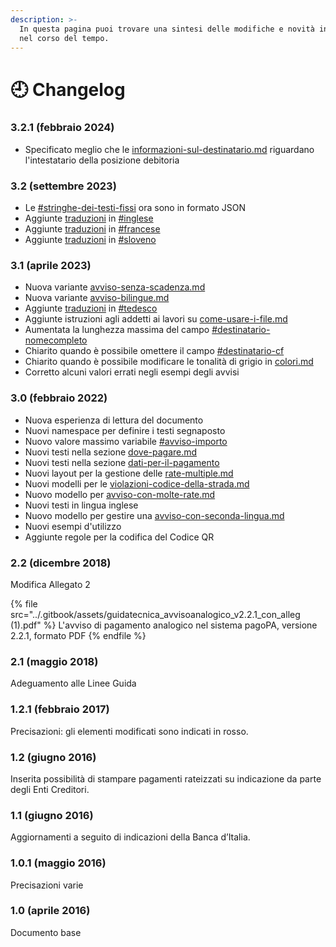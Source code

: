 ```yaml
---
description: >-
  In questa pagina puoi trovare una sintesi delle modifiche e novità introdotte
  nel corso del tempo.
---
```


# 🕘 Changelog

### 3.2.1 (febbraio 2024)

* Specificato meglio che le [informazioni-sul-destinatario.md](../allegato-2/specifiche-tecniche/informazioni-sul-destinatario.md "mention") riguardano l'intestatario della posizione debitoria

### 3.2 (settembre 2023)

* Le [#stringhe-dei-testi-fissi](../allegato-1/varianti/traduzioni/#stringhe-dei-testi-fissi "mention") ora sono in formato JSON
* Aggiunte [traduzioni](../allegato-1/varianti/traduzioni/ "mention") in [#inglese](../allegato-1/varianti/traduzioni/#inglese "mention")
* Aggiunte [traduzioni](../allegato-1/varianti/traduzioni/ "mention") in [#francese](../allegato-1/varianti/traduzioni/#francese "mention")
* Aggiunte [traduzioni](../allegato-1/varianti/traduzioni/ "mention") in [#sloveno](../allegato-1/varianti/traduzioni/#sloveno "mention")

### 3.1 (aprile 2023)

* Nuova variante [avviso-senza-scadenza.md](../allegato-1/varianti/avviso-senza-scadenza.md "mention")
* Nuova variante [avviso-bilingue.md](../allegato-1/varianti/traduzioni/avviso-bilingue.md "mention")
* Aggiunte [traduzioni](../allegato-1/varianti/traduzioni/ "mention") in [#tedesco](../allegato-1/varianti/traduzioni/#tedesco "mention")
* Aggiunte istruzioni agli addetti ai lavori su [come-usare-i-file.md](../allegato-2/come-usare-i-file.md "mention")
* Aumentata la lunghezza massima del campo [#destinatario-nomecompleto](../allegato-2/specifiche-tecniche/informazioni-sul-destinatario.md#destinatario-nomecompleto "mention")
* Chiarito quando è possibile omettere il campo [#destinatario-cf](../allegato-2/specifiche-tecniche/informazioni-sul-destinatario.md#destinatario-cf "mention")
* Chiarito quando è possibile modificare le tonalità di grigio in [colori.md](../allegato-2/elementi-di-design/colori.md "mention")
* Corretto alcuni valori errati negli esempi degli avvisi

### 3.0 (febbraio 2022)

* Nuova esperienza di lettura del documento
* Nuovi namespace per definire i testi segnaposto
* Nuovo valore massimo variabile [#avviso-importo](../allegato-2/specifiche-tecniche/importo-e-scadenza.md#avviso-importo "mention")
* Nuovi testi nella sezione [dove-pagare.md](../allegato-2/specifiche-tecniche/dove-pagare.md "mention")
* Nuovi testi nella sezione [dati-per-il-pagamento](../allegato-2/specifiche-tecniche/dati-per-il-pagamento/ "mention")
* Nuovi layout per la gestione delle [rate-multiple.md](../allegato-2/specifiche-tecniche/dati-per-il-pagamento/rate-multiple.md "mention")&#x20;
* Nuovi modelli per le [violazioni-codice-della-strada.md](../allegato-1/varianti/violazioni-codice-della-strada.md "mention")
* Nuovo modello per [avviso-con-molte-rate.md](../allegato-1/varianti/avviso-con-molte-rate.md "mention")
* Nuovi testi in lingua inglese
* Nuovo modello per gestire una [avviso-con-seconda-lingua.md](../allegato-1/varianti/traduzioni/avviso-con-seconda-lingua.md "mention")
* Nuovi esempi d'utilizzo
* Aggiunte regole per la codifica del Codice QR

### 2.2 (dicembre 2018)

Modifica Allegato 2

{% file src="../.gitbook/assets/guidatecnica_avvisoanalogico_v2.2.1_con_alleg (1).pdf" %}
L'avviso di pagamento analogico nel sistema pagoPA, versione 2.2.1, formato PDF
{% endfile %}

### 2.1 (maggio 2018)

Adeguamento alle Linee Guida

### 1.2.1 (febbraio 2017)

Precisazioni: gli elementi modificati sono indicati in rosso.

### 1.2 (giugno 2016)

Inserita possibilità di stampare pagamenti rateizzati su indicazione da parte degli Enti Creditori.

### 1.1 (giugno 2016)

Aggiornamenti a seguito di indicazioni della Banca d’Italia.

### 1.0.1 (maggio 2016)

Precisazioni varie

### 1.0 (aprile 2016)

Documento base

